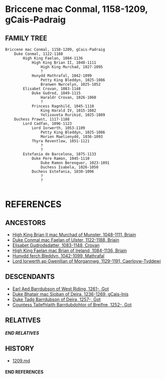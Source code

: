 # Briccene mac Conmal, 1158-1209, gCais-Padraig

## FAMILY TREE 
```
Briccene mac Conmal, 1158-1209, gCais-Padraig
    Duke Conmal, 1122-1188
        High King Faelan, 1084-1136
            High King Brian II, 1048-1111
                High King Murchad, 1027-1095
                ?
            Hunydd Mathrafal, 1042-1099
                Petty King Bleddyn, 1025-1086
                Branwen Nwrcelyn, 1025-1052
        Elisabet Crovan, 1083-1148
            Duke Gudrod, 1049-1115
                Haraldr Crovan, 1026-1060
                ?
            Princess Ragnhild, 1045-1110
                King Harald IV, 1015-1082
                Yelizaveta Rurikid, 1025-1089
    Duchess Prawst, 1117-1188
        Lord Cadfan, 1096-1123
            Lord Iorwerth, 1053-1109
                Petty King Bleddyn, 1025-1086
                Morien Maelienydd, 1036-1093
            Thyra Reventlow, 1051-1121
                ?
                ?
        Estefania de Barcelona, 1075-1133
            Duke Pere Ramon, 1045-1110    
                Duke Ramon Berenguer, 1023-1091
                Duchess Isabela, 1026-1050
            Duchess Estefania, 1030-1096
                ?
                ?
        
```


# REFERENCES

## ANCESTORS
* [High King Brian II mac Murchad of Munster, 1048-1111, Briain](brian_ii_mac_murchad_1048.md)
* [Duke Conmal mac Faelan of Ulster, 1122-1188, Briain](conmal_mac_faelan_1122.md)
* [Elisabet Gudrodsdatter, 1083-1148, Crovan](elisabet_gudrodsdatter_1083.md)
* [High King Faelan mac Brian of Ireland, 1084-1136, Briain](faelan_mac_brian_1084.md)
* [Hunydd ferch Bleddyn, 1042-1099, Mathrafal](hunydd_ferch_bleddyn_1042.md)
* [Lord Iorwerth ap Gwenllian of Morgannwg, 1129-1191, Caerloyw-Tyddewi](iorwerth_ap_gwenllian_1129.md)

## DESCENDANTS
* [Earl Aed Barrdubson of West Riding, 1261-, Got](aed_barrdubson_1261.md)
* [Duke Bhatair mac Sioban of Deira, 1236-1269, gCais-Inis](bhatair_mac_sioban_1236.md)
* [Duke Tadg Barrdubson of Deira, 1257-, Got](tadg_barrdubson_1257.md)
* [Countess Tailefhlaith Barrdubdohtor of Breifne, 1252-, Got](tailefhlaith_barrdubdohtor_1252.md)

## RELATIVES

##### END RELATIVES 
## HISTORY
* [1209.md](../h/1209.md)

#### END REFERENCES

